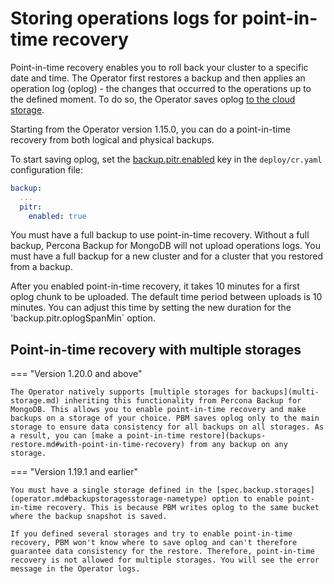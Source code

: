 # Storing operations logs for point-in-time recovery

Point-in-time recovery enables you to roll back your cluster to a
specific date and time. The Operator first restores a backup and then applies an operation log (oplog) - the changes that occurred to the operations up to the defined moment. To do so, the Operator saves oplog [to the cloud storage](backups-storage.md).

Starting from the Operator version 1.15.0, you can do a point-in-time recovery from both logical and physical backups. 

To start saving oplog, set the [backup.pitr.enabled](operator.md#backuppitrenabled)
key in the `deploy/cr.yaml` configuration file:

```yaml
backup:
  ...
  pitr:
    enabled: true
```

You must have a full backup to use point-in-time recovery. Without a full backup, Percona Backup for MongoDB will not upload operations logs. You must have a full backup for a new cluster and for a cluster that you restored from a backup.

After you enabled point-in-time recovery, it takes 10 minutes for a first oplog chunk to be uploaded. The default time period between uploads is 10 minutes. You can adjust this time by setting the new duration for the 'backup.pitr.oplogSpanMin` option.  

## Point-in-time recovery with multiple storages

=== "Version 1.20.0 and above"

    The Operator natively supports [multiple storages for backups](multi-storage.md) inheriting this functionality from Percona Backup for MongoDB. This allows you to enable point-in-time recovery and make backups on a storage of your choice. PBM saves oplog only to the main storage to ensure data consistency for all backups on all storages. As a result, you can [make a point-in-time restore](backups-restore.md#with-point-in-time-recovery) from any backup on any storage.  

=== "Version 1.19.1 and earlier"

    You must have a single storage defined in the [spec.backup.storages](operator.md#backupstoragesstorage-nametype) option to enable point-in-time recovery. This is because PBM writes oplog to the same bucket where the backup snapshot is saved. 

    If you defined several storages and try to enable point-in-time recovery, PBM won't know where to save oplog and can't therefore guarantee data consistency for the restore. Therefore, point-in-time recovery is not allowed for multiple storages. You will see the error message in the Operator logs. 




